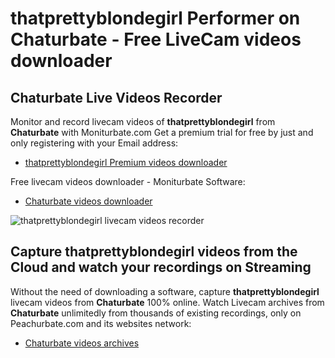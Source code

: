 # thatprettyblondegirl Performer on Chaturbate - Free LiveCam videos downloader

## Chaturbate Live Videos Recorder

Monitor and record livecam videos of **thatprettyblondegirl** from **Chaturbate** with Moniturbate.com
Get a premium trial for free by just and only registering with your Email address:
* [thatprettyblondegirl Premium videos downloader](https://moniturbate.com/request-demo-licence-key.html)

Free livecam videos downloader - Moniturbate Software:
* [Chaturbate videos downloader](https://moniturbate.com/moniturbate-download-software.html)

![thatprettyblondegirl livecam videos recorder](https://peachurnet.com/templates/moniturbate-software.png)


## Capture thatprettyblondegirl videos from the Cloud and watch your recordings on Streaming

Without the need of downloading a software, capture **thatprettyblondegirl** livecam videos from **Chaturbate** 100% online.
Watch Livecam archives from **Chaturbate** unlimitedly from thousands of existing recordings, only on Peachurbate.com and its websites network:
* [Chaturbate videos archives](https://peachurnet.com/)